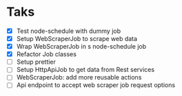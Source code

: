 # Taks

- [x] Test node-schedule with dummy job
- [x] Setup WebScraperJob to scrape web data
- [x] Wrap WebScraperJob in s node-schedule job
- [x] Refactor Job classes
- [ ] Setup prettier
- [ ] Setup HttpApiJob to get data from Rest services
- [ ] WebScraperJob: add more reusable actions 
- [ ] Api endpoint to accept web scraper job request options